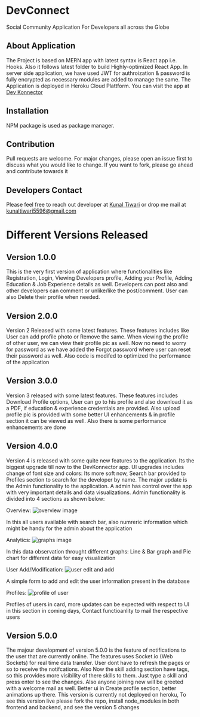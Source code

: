 # DevConnect

Social Community Application For Developers all across the Globe

## About Application

The Project is based on MERN app with latest syntax is React app i.e. Hooks. Also it follows latest folder to build Highly-optimized React App. In server side application, we have used JWT for authroization & password is fully encrypted as necessary modules are added to manage the same. The Application is deployed in Heroku Cloud Plattform. You can visit the app at
[Dev Konnector](https://dev-konnector.herokuapp.com/)

## Installation

NPM package is used as package manager.

## Contribution

Pull requests are welcome. For major changes, please open an issue first to discuss what you would like to change. If you want to fork, please go ahead and contribute towards it

## Developers Contact

Please feel free to reach out developer at [Kunal Tiwari](https://kunal-tiwari.herokuapp.com/) or drop me mail at kunaltiwari5596@gmail.com

# Different Versions Released

## Version 1.0.0

This is the very first version of application where functionalities like Registration, Login, Viewing Developers profile, Adding your Profile, Adding Education & Job Experience details as well. Developers can post also and other developers can comment or unlike/like the post/comment. User can also Delete their profile when needed.

## Version 2.0.0

Version 2 Released with some latest features. These features includes like User can add profile photo or Remove the same. When viewing the profile of other user, we can view their profile pic as well. Now no need to worry for password as we have added the Forgot password where user can reset their password as well. Also code is modifed to optimized the performance of the application

## Version 3.0.0

Version 3 released with some latest features. These features includes Download Profile options, User can go to his profile and also download it as a PDF, if education & experience credentials are provided. Also upload profile pic is provided with some better UI enhancements & in profile section it can be viewed as well. Also there is some performance enhancements are done

## Version 4.0.0

Version 4 is released with some quite new features to the application. Its the biggest upgrade till now to the DevKonnector app. UI upgrades includes change of font size and colors: Its more soft now, Search bar provided to Profiles section to search for the developer by name. The major update is the Admin functionality to the application. A admin has control over the app with very important details and data visualizations. Admin functionality is divided into 4 sections as shown below:

Overview:
![overview image](https://user-images.githubusercontent.com/46222650/114573926-72347500-9c96-11eb-8072-2049491590f5.png)

In this all users available with search bar, also numreric information which might be handy for the admin about the application

Analytics:
![graphs image](https://user-images.githubusercontent.com/46222650/114574023-84aeae80-9c96-11eb-89d5-22dd4f03081d.png)

In this data observation throught different graphs: Line & Bar graph and Pie chart for different data for easy visualization

User Add/Modification:
![user edit and add](https://user-images.githubusercontent.com/46222650/114574132-9b550580-9c96-11eb-9e25-27f6dfc1d45a.png)

A simple form to add and edit the user information present in the database

Profiles:
![profile of user](https://user-images.githubusercontent.com/46222650/114574191-a9a32180-9c96-11eb-8f73-7602d111c803.png)

Profiles of users in card, more updates can be expected with respect to UI in this section in coming days, Contact functioanlity to mail the respective users

## Version 5.0.0

The majour development of version 5.0.0 is the feature of notifications to the user that are currently online. The features uses Socket.io (Web Sockets) for real time data transfer. User dont have to refresh the pages or so to receive the notifcations. Also Now the skill adding section have tags, so this provides more visibility of there skills to them. Just type a skill and press enter to see the changes. Also anyone joining new will be greeted with a welcome mail as well. Better ui in Create profile section, better animations up there.
This version is currently not deployed on heroku, To see this version live please fork the repo, install node_modules in both frontend and backend, and see the version 5 changes
